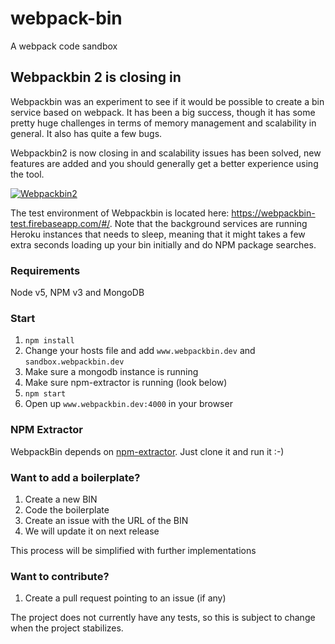 # webpack-bin
A webpack code sandbox

## Webpackbin 2 is closing in
Webpackbin was an experiment to see if it would be possible to create a bin service based on webpack. It has been a big success, though it has some pretty huge challenges in terms of memory management and scalability in general. It also has quite a few bugs.

Webpackbin2 is now closing in and scalability issues has been solved, new features are added and you should generally get a better experience using the tool.

[![Webpackbin2](https://img.youtube.com/vi/LWZHFcA9W6M/0.jpg)](https://www.youtube.com/watch?v=LWZHFcA9W6M)

The test environment of Webpackbin is located here: https://webpackbin-test.firebaseapp.com/#/. Note that the background services are running Heroku instances that needs to sleep, meaning that it might takes a few extra seconds loading up your bin initially and do NPM package searches.

### Requirements
Node v5, NPM v3 and MongoDB

### Start
1. `npm install`
2. Change your hosts file and add `www.webpackbin.dev` and `sandbox.webpackbin.dev`
3. Make sure a mongodb instance is running
4. Make sure npm-extractor is running (look below)
5. `npm start`
6. Open up `www.webpackbin.dev:4000` in your browser

### NPM Extractor
WebpackBin depends on [npm-extractor](https://github.com/christianalfoni/npm-extractor). Just clone it and run it :-)

### Want to add a boilerplate?
1. Create a new BIN
2. Code the boilerplate
3. Create an issue with the URL of the BIN
4. We will update it on next release

This process will be simplified with further implementations

### Want to contribute?
1. Create a pull request pointing to an issue (if any)

The project does not currently have any tests, so this is subject to change when the project stabilizes.
